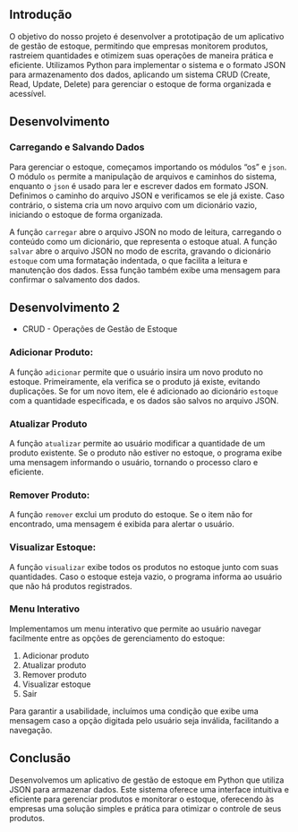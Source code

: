 ## Introdução
O objetivo do nosso projeto é desenvolver a prototipação de um aplicativo de gestão de estoque, permitindo que empresas monitorem produtos, rastreiem quantidades e otimizem suas operações de maneira prática e eficiente. Utilizamos Python para implementar o sistema e o formato JSON para armazenamento dos dados, aplicando um sistema CRUD (Create, Read, Update, Delete) para gerenciar o estoque de forma organizada e acessível.

## Desenvolvimento

### Carregando e Salvando Dados

Para gerenciar o estoque, começamos importando os módulos “os” e `json`. O módulo `os` permite a manipulação de arquivos e caminhos do sistema, enquanto o `json` é usado para ler e escrever dados em formato JSON. Definimos o caminho do arquivo JSON e verificamos se ele já existe. Caso contrário, o sistema cria um novo arquivo com um dicionário vazio, iniciando o estoque de forma organizada.

A função `carregar` abre o arquivo JSON no modo de leitura, carregando o conteúdo como um dicionário, que representa o estoque atual. A função `salvar` abre o arquivo JSON no modo de escrita, gravando o dicionário `estoque` com uma formatação indentada, o que facilita a leitura e manutenção dos dados. Essa função também exibe uma mensagem para confirmar o salvamento dos dados.

## Desenvolvimento 2

- CRUD - Operações de Gestão de Estoque

### Adicionar Produto:
A função `adicionar` permite que o usuário insira um novo produto no estoque. Primeiramente, ela verifica se o produto já existe, evitando duplicações. Se for um novo item, ele é adicionado ao dicionário `estoque` com a quantidade especificada, e os dados são salvos no arquivo JSON.

### Atualizar Produto
A função `atualizar` permite ao usuário modificar a quantidade de um produto existente. Se o produto não estiver no estoque, o programa exibe uma mensagem informando o usuário, tornando o processo claro e eficiente.

### Remover Produto:
A função `remover` exclui um produto do estoque. Se o item não for encontrado, uma mensagem é exibida para alertar o usuário.

### Visualizar Estoque: 
A função `visualizar` exibe todos os produtos no estoque junto com suas quantidades. Caso o estoque esteja vazio, o programa informa ao usuário que não há produtos registrados.

### Menu Interativo
Implementamos um menu interativo que permite ao usuário navegar facilmente entre as opções de gerenciamento do estoque:

1. Adicionar produto
2. Atualizar produto
3. Remover produto
4. Visualizar estoque
5. Sair

Para garantir a usabilidade, incluímos uma condição que exibe uma mensagem caso a opção digitada pelo usuário seja inválida, facilitando a navegação.

## Conclusão
Desenvolvemos um aplicativo de gestão de estoque em Python que utiliza JSON para armazenar dados. Este sistema oferece uma interface intuitiva e eficiente para gerenciar produtos e monitorar o estoque, oferecendo às empresas uma solução simples e prática para otimizar o controle de seus produtos.

